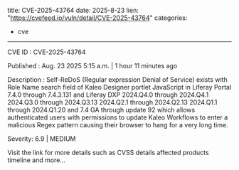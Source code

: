  
title: CVE-2025-43764
date: 2025-8-23
lien: "https://cvefeed.io/vuln/detail/CVE-2025-43764"
categories:
  - cve
---

CVE ID : CVE-2025-43764

Published :  Aug. 23
2025
5:15 a.m. | 1 hour
11 minutes ago

Description : Self-ReDoS (Regular expression Denial of Service) exists with Role Name search field of Kaleo Designer portlet JavaScript in Liferay Portal 7.4.0 through 7.4.3.131
and Liferay DXP 2024.Q4.0 through 2024.Q4.1
2024.Q3.0 through 2024.Q3.13
2024.Q2.1 through 2024.Q2.13
2024.Q1.1 through 2024.Q1.20 and 7.4 GA through update 92
which allows authenticated users with permissions to update Kaleo Workflows to enter a malicious Regex pattern causing their browser to hang for a very long time.

Severity: 6.9 | MEDIUM

Visit the link for more details
such as CVSS details
affected products
timeline
and more...
